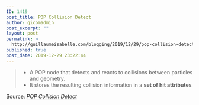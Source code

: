 ```yaml
---
ID: 1419
post_title: POP Collision Detect
author: gicomadmin
post_excerpt: ""
layout: post
permalink: >
  http://guillaumeisabelle.com/blogging/2019/12/29/pop-collision-detect/
published: true
post_date: 2019-12-29 23:22:44
---
```

> *   A POP node that detects and reacts to collisions between particles and geometry.
> *   It stores the resulting collision information in a **set of hit attributes**

Source: *[POP Collision Detect][1]*

<!-- wp:paragraph -->



<!-- /wp:paragraph -->

 [1]: https://www.sidefx.com/docs/houdini/nodes/dop/popcollisiondetect.html